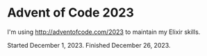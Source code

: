 # Advent of Code 2023

I'm using http://adventofcode.com/2023 to maintain my Elixir skills.

Started December 1, 2023. Finished December 26, 2023.
